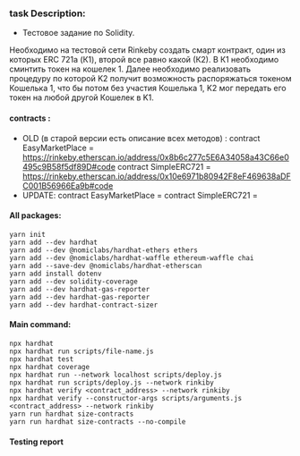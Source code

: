 ### task Description: 

- Тестовое задание по Solidity.

Необходимо на тестовой сети Rinkeby создать смарт контракт, один из которых ERC 721a (К1), второй все равно какой (К2). В К1 необходимо сминтить токен на кошелек 1. Далее  необходимо реализовать процедуру по которой K2 получит возможность распоряжаться токеном Кошелька 1, что бы потом без участия Кошелька 1, K2 мог передать его токен на любой другой Кошелек в K1.
#### contracts : 	
- OLD (в старой версии есть описание всех методов) : 
contract EasyMarketPlace = https://rinkeby.etherscan.io/address/0x8b6c277c5E6A34058a43C66e0495c9B58f5df89D#code
contract SimpleERC721 = https://rinkeby.etherscan.io/address/0x10e6971b80942F8eF469638aDFC001B56966Ea9b#code
- UPDATE: 
contract EasyMarketPlace = 
contract SimpleERC721 = 

#### All packages:
```
yarn init 
yarn add --dev hardhat 
yarn add --dev @nomiclabs/hardhat-ethers ethers 
yarn add --dev @nomiclabs/hardhat-waffle ethereum-waffle chai
yarn add --save-dev @nomiclabs/hardhat-etherscan
yarn add install dotenv 
yarn add --dev solidity-coverage 
yarn add --dev hardhat-gas-reporter 
yarn add --dev hardhat-gas-reporter
yarn add --dev hardhat-contract-sizer
```
#### Main command:
```
npx hardhat 
npx hardhat run scripts/file-name.js
npx hardhat test 
npx hardhat coverage
npx hardhat run --network localhost scripts/deploy.js
npx hardhat run scripts/deploy.js --network rinkiby
npx hardhat verify <contract_address> --network rinkiby
npx hardhat verify --constructor-args scripts/arguments.js <contract_address> --network rinkiby
yarn run hardhat size-contracts 
yarn run hardhat size-contracts --no-compile
```

#### Testing report   


